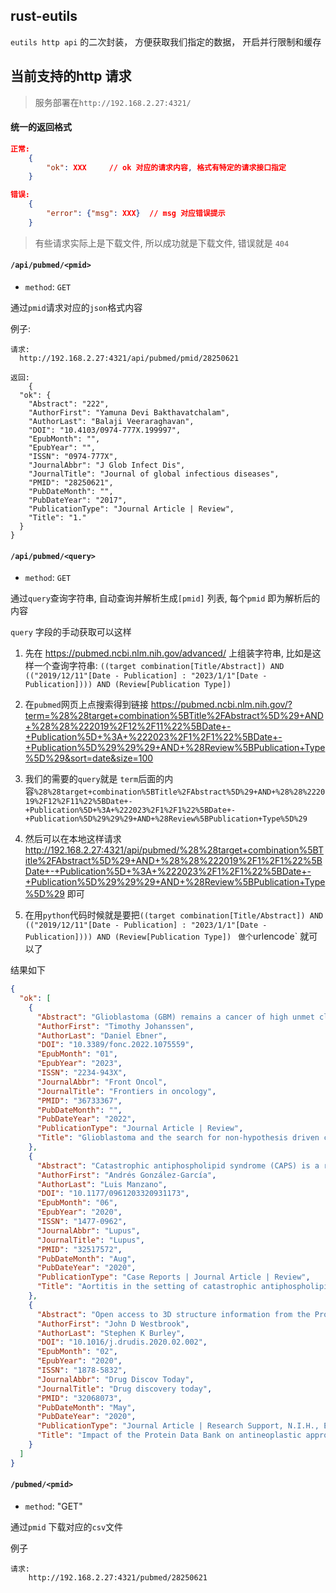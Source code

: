 ## rust-eutils

`eutils http api` 的二次封装， 方便获取我们指定的数据， 开启并行限制和缓存

## 当前支持的http 请求

> 服务部署在`http://192.168.2.27:4321/`

#### 统一的返回格式

```json
正常:
    {
        "ok": XXX     // ok 对应的请求内容, 格式有特定的请求接口指定
    }

错误:
    {
        "error": {"msg": XXX}  // msg 对应错误提示
    }
```

> 有些请求实际上是下载文件, 所以成功就是下载文件, 错误就是 `404`

#### `/api/pubmed/<pmid>`
* `method`: `GET`

通过`pmid`请求对应的`json`格式内容

例子:

```
请求:
  http://192.168.2.27:4321/api/pubmed/pmid/28250621

返回:
    {
  "ok": {
    "Abstract": "222",
    "AuthorFirst": "Yamuna Devi Bakthavatchalam",
    "AuthorLast": "Balaji Veeraraghavan",
    "DOI": "10.4103/0974-777X.199997",
    "EpubMonth": "",
    "EpubYear": "",
    "ISSN": "0974-777X",
    "JournalAbbr": "J Glob Infect Dis",
    "JournalTitle": "Journal of global infectious diseases",
    "PMID": "28250621",
    "PubDateMonth": "",
    "PubDateYear": "2017",
    "PublicationType": "Journal Article | Review",
    "Title": "1."
  }
}
```


#### `/api/pubmed/<query>`
* `method`: `GET`

通过`query`查询字符串, 自动查询并解析生成`[pmid]` 列表, 每个`pmid` 即为解析后的内容

`query` 字段的手动获取可以这样
1.  先在 https://pubmed.ncbi.nlm.nih.gov/advanced/ 上组装字符串, 比如是这样一个查询字符串: `((target combination[Title/Abstract]) AND (("2019/12/11"[Date - Publication] : "2023/1/1"[Date - Publication]))) AND (Review[Publication Type])`

2. 在`pubmed`网页上点搜索得到链接 https://pubmed.ncbi.nlm.nih.gov/?term=%28%28target+combination%5BTitle%2FAbstract%5D%29+AND+%28%28%222019%2F12%2F11%22%5BDate+-+Publication%5D+%3A+%222023%2F1%2F1%22%5BDate+-+Publication%5D%29%29%29+AND+%28Review%5BPublication+Type%5D%29&sort=date&size=100 

3. 我们的需要的`query`就是 `term`后面的内容`%28%28target+combination%5BTitle%2FAbstract%5D%29+AND+%28%28%222019%2F12%2F11%22%5BDate+-+Publication%5D+%3A+%222023%2F1%2F1%22%5BDate+-+Publication%5D%29%29%29+AND+%28Review%5BPublication+Type%5D%29`

4. 然后可以在本地这样请求 http://192.168.2.27:4321/api/pubmed/%28%28target+combination%5BTitle%2FAbstract%5D%29+AND+%28%28%222019%2F1%2F1%22%5BDate+-+Publication%5D+%3A+%222023%2F1%2F1%22%5BDate+-+Publication%5D%29%29%29+AND+%28Review%5BPublication+Type%5D%29 即可

5. 在用`python`代码时候就是要把`((target combination[Title/Abstract]) AND (("2019/12/11"[Date - Publication] : "2023/1/1"[Date - Publication]))) AND (Review[Publication Type])`
` 做个`urlencode` 就可以了

结果如下

```json
{
  "ok": [
    {
      "Abstract": "Glioblastoma (GBM) remains a cancer of high unmet clinical need. Current standard of care for GBM, consisting of maximal surgical resection, followed by ionisation radiation (IR) plus concomitant and adjuvant temozolomide (TMZ), provides less than 15-month survival benefit. Efforts by conventional drug discovery to improve overall survival have failed to overcome challenges presented by inherent tumor heterogeneity, therapeutic resistance attributed to GBM stem cells, and tumor niches supporting self-renewal. In this review we describe the steps academic researchers are taking to address these limitations in high throughput screening programs to identify novel GBM combinatorial targets. We detail how they are implementing more physiologically relevant phenotypic assays which better recapitulate key areas of disease biology coupled with more focussed libraries of small compounds, such as drug repurposing, target discovery, pharmacologically active and novel, more comprehensive anti-cancer target-annotated compound libraries. Herein, we discuss the rationale for current GBM combination trials and the need for more systematic and transparent strategies for identification, validation and prioritisation of combinations that lead to clinical trials. Finally, we make specific recommendations to the preclinical, small compound screening paradigm that could increase the likelihood of identifying tractable, combinatorial, small molecule inhibitors and better drug targets specific to GBM.",
      "AuthorFirst": "Timothy Johanssen",
      "AuthorLast": "Daniel Ebner",
      "DOI": "10.3389/fonc.2022.1075559",
      "EpubMonth": "01",
      "EpubYear": "2023",
      "ISSN": "2234-943X",
      "JournalAbbr": "Front Oncol",
      "JournalTitle": "Frontiers in oncology",
      "PMID": "36733367",
      "PubDateMonth": "",
      "PubDateYear": "2022",
      "PublicationType": "Journal Article | Review",
      "Title": "Glioblastoma and the search for non-hypothesis driven combination therapeutics in academia."
    },
    {
      "Abstract": "Catastrophic antiphospholipid syndrome (CAPS) is a rare condition characterized by multiple thromboses affecting mainly small vessels in a short period of time in patients with antiphospholipid antibodies. A high suspicion index is mandatory in order to initiate rapidly aggressive immunomodulatory therapy to avoid a very poor prognosis. Systemic lupus erythematosus (SLE) is often associated with antiphospholipid syndrome, with a worse outcome when the catastrophic features occur. We report the case of a 64-year-old woman with a clinical debut of SLE who presented concomitantly with CAPS with several thrombosis affecting the kidney, spleen and bilateral limbs with blue toe syndrome in both legs. Furthermore, she presented with aortitis, with a malaise and myalgias and general syndrome (asthenia, hyporexia and mild weight loss). Fortunately, she had a good response to multi-target combination therapy (anticoagulants, corticosteroids, hydroxychloroquine, intravenous immunoglobulins, plasma exchange and rituximab). Here, we discuss the association between aortitis and CAPS secondary to SLE, and review the literature regarding similar conditions.",
      "AuthorFirst": "Andrés González-García",
      "AuthorLast": "Luis Manzano",
      "DOI": "10.1177/0961203320931173",
      "EpubMonth": "06",
      "EpubYear": "2020",
      "ISSN": "1477-0962",
      "JournalAbbr": "Lupus",
      "JournalTitle": "Lupus",
      "PMID": "32517572",
      "PubDateMonth": "Aug",
      "PubDateYear": "2020",
      "PublicationType": "Case Reports | Journal Article | Review",
      "Title": "Aortitis in the setting of catastrophic antiphospholipid syndrome in a patient with systemic lupus erythematosus."
    },
    {
      "Abstract": "Open access to 3D structure information from the Protein Data Bank (PDB) facilitated discovery and development of >90% of the 79 new antineoplastic agents (54 small molecules, 25 biologics) with known molecular targets approved by the FDA 2010-2018. Analyses of PDB holdings, the scientific literature and related documents for each drug-target combination revealed that the impact of public-domain 3D structure data was broad and substantial, ranging from understanding target biology (∼95% of all targets) to identifying a given target as probably druggable (∼95% of all targets) to structure-guided lead optimization (>70% of all small-molecule drugs). In addition to aggregate impact assessments, illustrative case studies are presented for three protein kinase inhibitors, an allosteric enzyme inhibitor and seven advanced-stage melanoma therapeutics.",
      "AuthorFirst": "John D Westbrook",
      "AuthorLast": "Stephen K Burley",
      "DOI": "10.1016/j.drudis.2020.02.002",
      "EpubMonth": "02",
      "EpubYear": "2020",
      "ISSN": "1878-5832",
      "JournalAbbr": "Drug Discov Today",
      "JournalTitle": "Drug discovery today",
      "PMID": "32068073",
      "PubDateMonth": "May",
      "PubDateYear": "2020",
      "PublicationType": "Journal Article | Research Support, N.I.H., Extramural | Research Support, U.S. Gov't, Non-P.H.S. | Review",
      "Title": "Impact of the Protein Data Bank on antineoplastic approvals."
    }
  ]
}

```


#### `/pubmed/<pmid>`
* `method`: "GET"

通过`pmid` 下载对应的`csv`文件

例子
```
请求:
    http://192.168.2.27:4321/pubmed/28250621
```